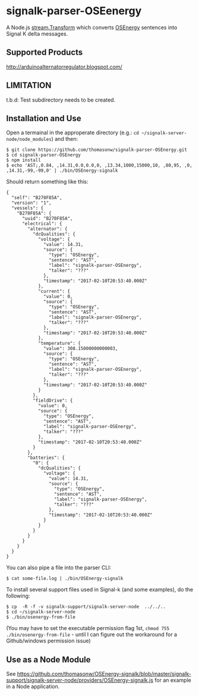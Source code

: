 # signalk-parser-OSEenergy


A Node.js [stream.Transform](https://nodejs.org/api/stream.html#stream_class_stream_transform) which converts [OSEnergy](https://github.com/OSEnergy/OSEnergy) sentences into Signal K delta messages.

## Supported Products
http://arduinoalternatorregulator.blogspot.com/




## LIMITATION

t.b.d: Test subdirectory needs to be created. 


## Installation and Use

Open a termainal in the approperate directory (e.g.: ```cd ~/signalk-server-node/node_modules```) and then:

```
$ git clone https://github.com/thomasonw/signalk-parser-OSEnergy.git
$ cd signalk-parser-OSEnergy
$ npm install
$ echo 'AST;,0.84, ,14.31,0.0,0.0,0, ,13.34,1000,15000,10, ,80,95, ,0, ,14.31,-99,-99,0' | ./bin/OSEnergy-signalk
```

Should return something like this:

```
{
  "self": "B270F85A",
  "version": "1",
  "vessels": {
    "B270F85A": {
      "uuid": "B270F85A",
      "electrical": {
        "alternator": {
          "dcQualities": {
            "voltage": {
              "value": 14.31,
              "source": {
                "type": "OSEnergy",
                "sentence": "AST",
                "label": "signalk-parser-OSEnergy",
                "talker": "???"
              },
              "timestamp": "2017-02-10T20:53:40.000Z"
            },
            "current": {
              "value": 0,
              "source": {
                "type": "OSEnergy",
                "sentence": "AST",
                "label": "signalk-parser-OSEnergy",
                "talker": "???"
              },
              "timestamp": "2017-02-10T20:53:40.000Z"
            },
            "temperature": {
              "value": 308.15000000000003,
              "source": {
                "type": "OSEnergy",
                "sentence": "AST",
                "label": "signalk-parser-OSEnergy",
                "talker": "???"
              },
              "timestamp": "2017-02-10T20:53:40.000Z"
            }
          },
          "fieldDrive": {
            "value": 0,
            "source": {
              "type": "OSEnergy",
              "sentence": "AST",
              "label": "signalk-parser-OSEnergy",
              "talker": "???"
            },
            "timestamp": "2017-02-10T20:53:40.000Z"
          }
        },
        "batteries": {
          "0": {
            "dcQualities": {
              "voltage": {
                "value": 14.31,
                "source": {
                  "type": "OSEnergy",
                  "sentence": "AST",
                  "label": "signalk-parser-OSEnergy",
                  "talker": "???"
                },
                "timestamp": "2017-02-10T20:53:40.000Z"
              }
            }
          }
        }
      }
    }
  }
}
```

You can also pipe a file into the parser CLI:

```
$ cat some-file.log | ./bin/OSEnergy-signalk
```

To install several  support files used in Signal-k (and some examples), do the following:
```
$ cp  -R -f -v signalk-support/signalk-server-node  ../../..
$ cd ~/signalk-server-node
$ ./bin/osenergy-from-file
```
(You may have to set the executable permission flag 1st, ```chmod 755 ./bin/osenergy-from-file```  - until I can figure out the workaround for a Github/windows permission issue)



## Use as a Node Module

See https://github.com/thomasonw/OSEnergy-signalk/blob/master/signalk-support/signalk-server-node/providers/OSEnergy-signalk.js  for an example in a Node application.


